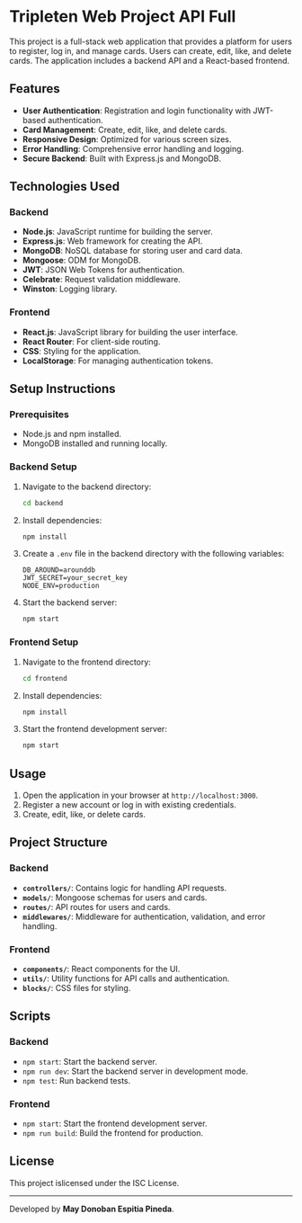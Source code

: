 # Tripleten Web Project API Full

This project is a full-stack web application that provides a platform for users to register, log in, and manage cards. Users can create, edit, like, and delete cards. The application includes a backend API and a React-based frontend.

## Features

- **User Authentication**: Registration and login functionality with JWT-based authentication.
- **Card Management**: Create, edit, like, and delete cards.
- **Responsive Design**: Optimized for various screen sizes.
- **Error Handling**: Comprehensive error handling and logging.
- **Secure Backend**: Built with Express.js and MongoDB.

## Technologies Used

### Backend

- **Node.js**: JavaScript runtime for building the server.
- **Express.js**: Web framework for creating the API.
- **MongoDB**: NoSQL database for storing user and card data.
- **Mongoose**: ODM for MongoDB.
- **JWT**: JSON Web Tokens for authentication.
- **Celebrate**: Request validation middleware.
- **Winston**: Logging library.

### Frontend

- **React.js**: JavaScript library for building the user interface.
- **React Router**: For client-side routing.
- **CSS**: Styling for the application.
- **LocalStorage**: For managing authentication tokens.

## Setup Instructions

### Prerequisites

- Node.js and npm installed.
- MongoDB installed and running locally.

### Backend Setup

1. Navigate to the backend directory:
   ```bash
   cd backend
   ```
2. Install dependencies:
   ```bash
   npm install
   ```
3. Create a `.env` file in the backend directory with the following variables:
   ```
   DB_AROUND=arounddb
   JWT_SECRET=your_secret_key
   NODE_ENV=production
   ```
4. Start the backend server:
   ```bash
   npm start
   ```

### Frontend Setup

1. Navigate to the frontend directory:
   ```bash
   cd frontend
   ```
2. Install dependencies:
   ```bash
   npm install
   ```
3. Start the frontend development server:
   ```bash
   npm start
   ```

## Usage

1. Open the application in your browser at `http://localhost:3000`.
2. Register a new account or log in with existing credentials.
3. Create, edit, like, or delete cards.

## Project Structure

### Backend

- **`controllers/`**: Contains logic for handling API requests.
- **`models/`**: Mongoose schemas for users and cards.
- **`routes/`**: API routes for users and cards.
- **`middlewares/`**: Middleware for authentication, validation, and error handling.

### Frontend

- **`components/`**: React components for the UI.
- **`utils/`**: Utility functions for API calls and authentication.
- **`blocks/`**: CSS files for styling.

## Scripts

### Backend

- `npm start`: Start the backend server.
- `npm run dev`: Start the backend server in development mode.
- `npm test`: Run backend tests.

### Frontend

- `npm start`: Start the frontend development server.
- `npm run build`: Build the frontend for production.

## License

This project islicensed under the ISC License.

---

Developed by **May Donoban Espitia Pineda**.
